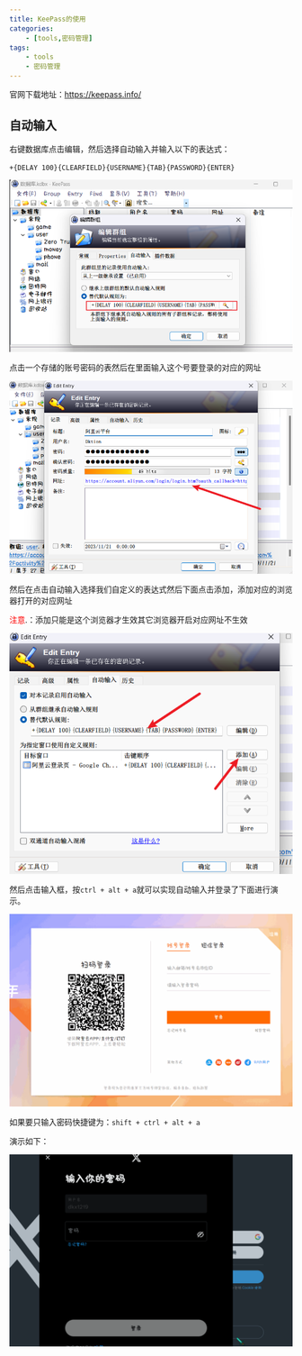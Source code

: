 ```yaml
---
title: KeePass的使用
categories:
    - [tools,密码管理]
tags:
    - tools
    - 密码管理
---
```


官网下载地址：https://keepass.info/

## 自动输入

右键数据库点击编辑，然后选择自动输入并输入以下的表达式：

`+{DELAY 100}{CLEARFIELD}{USERNAME}{TAB}{PASSWORD}{ENTER}`

![image-20231121171345488](https://raw.githubusercontent.com/PigPigLetsGo/imeages/master/202311211713827.png)

点击一个存储的账号密码的表然后在里面输入这个号要登录的对应的网址

![image-20231121171446704](https://raw.githubusercontent.com/PigPigLetsGo/imeages/master/202311211714992.png)

然后在点击自动输入选择我们自定义的表达式然后下面点击添加，添加对应的浏览器打开的对应网址

<font color='red'>注意</font>.：添加只能是这个浏览器才生效其它浏览器开启对应网址不生效

![image-20231121171605580](https://raw.githubusercontent.com/PigPigLetsGo/imeages/master/202311211716403.png)

然后点击输入框，按` ctrl + alt + a `就可以实现自动输入并登录了下面进行演示。

![test](https://raw.githubusercontent.com/PigPigLetsGo/imeages/master/202311211717549.gif)

如果要只输入密码快捷键为：`shift + ctrl + alt + a`

演示如下：

![test](https://raw.githubusercontent.com/PigPigLetsGo/imeages/master/202311211723858.gif)